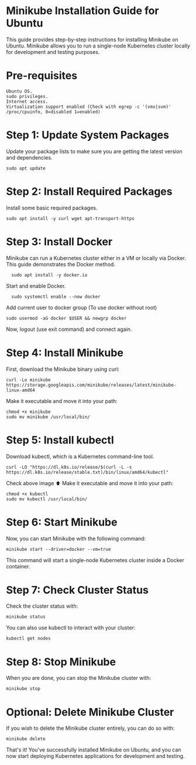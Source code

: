 # Minikube Installation Guide for Ubuntu

This guide provides step-by-step instructions for installing Minikube on Ubuntu. Minikube allows you to run a single-node Kubernetes cluster locally for development and testing purposes.

# Pre-requisites

    Ubuntu OS.
    sudo privileges.
    Internet access.
    Virtualization support enabled (Check with egrep -c '(vmx|svm)' /proc/cpuinfo, 0=disabled 1=enabled)

# Step 1: Update System Packages

Update your package lists to make sure you are getting the latest version and dependencies.

    sudo apt update

# Step 2: Install Required Packages

Install some basic required packages.

    sudo apt install -y curl wget apt-transport-https

# Step 3: Install Docker

Minikube can run a Kubernetes cluster either in a VM or locally via Docker. This guide demonstrates the Docker method.

      sudo apt install -y docker.io

Start and enable Docker.

      sudo systemctl enable --now docker

Add current user to docker group (To use docker without root)

    sudo usermod -aG docker $USER && newgrp docker

Now, logout (use exit command) and connect again.


# Step 4: Install Minikube

First, download the Minikube binary using curl:

    curl -Lo minikube https://storage.googleapis.com/minikube/releases/latest/minikube-linux-amd64

Make it executable and move it into your path:

    chmod +x minikube
    sudo mv minikube /usr/local/bin/

# Step 5: Install kubectl

Download kubectl, which is a Kubernetes command-line tool.

    curl -LO "https://dl.k8s.io/release/$(curl -L -s https://dl.k8s.io/release/stable.txt)/bin/linux/amd64/kubectl"

Check above image ⬆️ Make it executable and move it into your path:

    chmod +x kubectl
    sudo mv kubectl /usr/local/bin/

# Step 6: Start Minikube

Now, you can start Minikube with the following command:

    minikube start --driver=docker --vm=true 

This command will start a single-node Kubernetes cluster inside a Docker container.

# Step 7: Check Cluster Status

Check the cluster status with:

    minikube status

You can also use kubectl to interact with your cluster:

    kubectl get nodes

# Step 8: Stop Minikube

When you are done, you can stop the Minikube cluster with:

    minikube stop

# Optional: Delete Minikube Cluster

If you wish to delete the Minikube cluster entirely, you can do so with:

    minikube delete      

That's it! You've successfully installed Minikube on Ubuntu, and you can now start deploying Kubernetes applications for development and testing.


      
